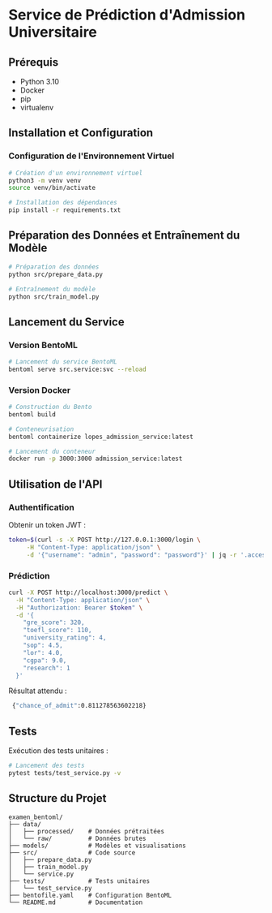 # Service de Prédiction d'Admission Universitaire

## Prérequis

- Python 3.10
- Docker
- pip
- virtualenv 

## Installation et Configuration

### Configuration de l'Environnement Virtuel

```bash
# Création d'un environnement virtuel
python3 -m venv venv
source venv/bin/activate

# Installation des dépendances
pip install -r requirements.txt
```

## Préparation des Données et Entraînement du Modèle

```bash
# Préparation des données
python src/prepare_data.py

# Entraînement du modèle
python src/train_model.py
```

## Lancement du Service

### Version BentoML

```bash
# Lancement du service BentoML
bentoml serve src.service:svc --reload
```

### Version Docker

```bash
# Construction du Bento
bentoml build

# Conteneurisation
bentoml containerize lopes_admission_service:latest

# Lancement du conteneur
docker run -p 3000:3000 admission_service:latest
```

## Utilisation de l'API

### Authentification

Obtenir un token JWT :

```bash
token=$(curl -s -X POST http://127.0.0.1:3000/login \
     -H "Content-Type: application/json" \
     -d '{"username": "admin", "password": "password"}' | jq -r '.access_token')
```

### Prédiction

```bash
curl -X POST http://localhost:3000/predict \
  -H "Content-Type: application/json" \
  -H "Authorization: Bearer $token" \
  -d '{
    "gre_score": 320,
    "toefl_score": 110,
    "university_rating": 4,
    "sop": 4.5,
    "lor": 4.0,
    "cgpa": 9.0,
    "research": 1
  }'
```
Résultat attendu :

```bash
 {"chance_of_admit":0.811278563602218}
```

## Tests

Exécution des tests unitaires :

```bash
# Lancement des tests
pytest tests/test_service.py -v
```
## Structure du Projet

```
examen_bentoml/
├── data/
│   ├── processed/    # Données prétraitées
│   └── raw/          # Données brutes
├── models/           # Modèles et visualisations
├── src/              # Code source
│   ├── prepare_data.py
│   ├── train_model.py
│   └── service.py
├── tests/            # Tests unitaires
│   └── test_service.py
├── bentofile.yaml    # Configuration BentoML
└── README.md         # Documentation
```

